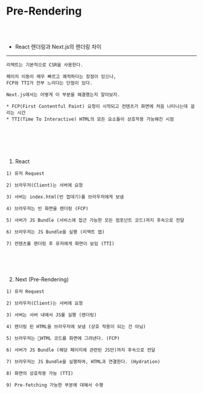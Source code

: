 # Pre-Rendering

<br />
<br />

* React 렌더링과 Next.js의 렌더링 차이
---

```
리액트는 기본적으로 CSR을 사용한다.

페이지 이동이 매우 빠르고 쾌적하다는 장점이 있으나,
FCP와 TTI가 전부 느리다는 단점이 있다.

Next.js에서는 어떻게 이 부분을 해결했는지 알아보자.

* FCP(First Contentful Paint) 요청이 시작되고 컨텐츠가 화면에 처음 나타나는데 걸리는 시간
* TTI(Time To Interactive) HTML의 모든 요소들이 상호작용 가능해진 시점
```

<br />
<br />
<br />
<br />

1. React

```
1) 유저 Request

2) 브라우저(Client)는 서버에 요청

3) 서버는 index.html(빈 껍데기)를 브라우저에게 보냄

4) 브라우저는 빈 화면을 렌더링 (FCP)

5) 서버가 JS Bundle (서비스에 접근 가능한 모든 컴포넌트 코드)까지 후속으로 전달

6) 브라우저는 JS Bundle을 실행 (리액트 앱)

7) 컨텐츠를 렌더링 후 유저에게 화면이 보임 (TTI)
```

<br />
<br />
<br />

2. Next (Pre-Rendering)

```
1) 유저 Request

2) 브라우저(Client)는 서버에 요청

3) 서버는 서버 내에서 JS를 실행 (렌더링)

4) 렌더링 된 HTML을 브라우저에 보냄 (상호 작용이 되는 건 아님)

5) 브라우저는 HTML 코드를 화면에 그려낸다. (FCP)

6) 서버가 JS Bundle (해당 페이지에 관련된 JS만)까지 후속으로 전달

7) 브라우저는 JS Bundle을 실행하여, HTML과 연결한다. (Hydration)

8) 화면의 상호작용 가능 (TTI)

9) Pre-fetching 가능한 부분에 대해서 수행
```
